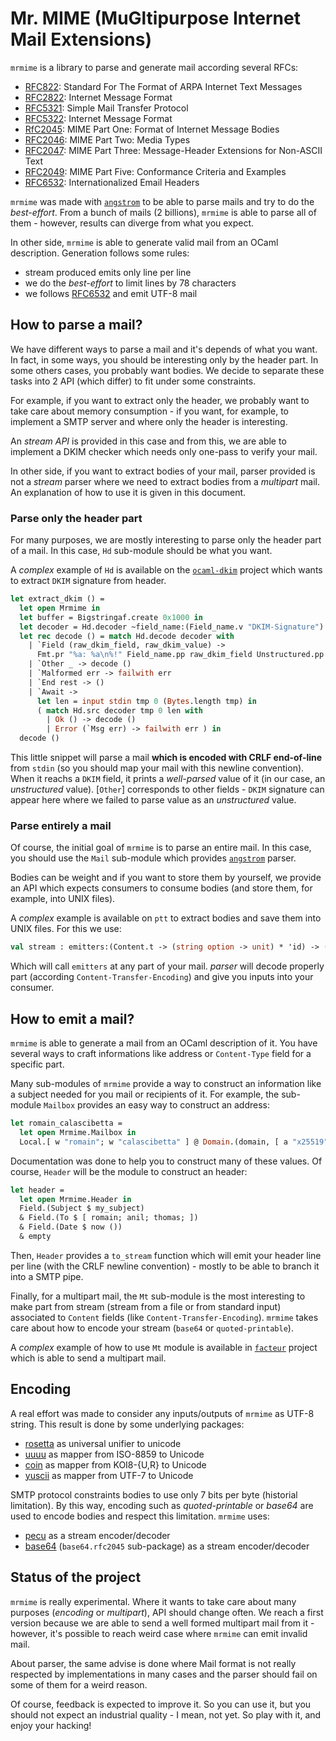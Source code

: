# Mr. MIME (MuGltipurpose Internet Mail Extensions)

`mrmime` is a library to parse and generate mail according several RFCs:
- [RFC822][rfc822]: Standard For The Format of ARPA Internet Text Messages
- [RFC2822][rfc2822]: Internet Message Format
- [RFC5321][rfc5321]: Simple Mail Transfer Protocol
- [RFC5322][rfc5322]: Internet Message Format
- [RfC2045][rfc2045]: MIME Part One: Format of Internet Message Bodies
- [RFC2046][rfc2046]: MIME Part Two: Media Types
- [RFC2047][rfc2047]: MIME Part Three: Message-Header Extensions for Non-ASCII Text
- [RFC2049][rfc2049]: MIME Part Five: Conformance Criteria and Examples
- [RFC6532][rfc6532]: Internationalized Email Headers

`mrmime` was made with [`angstrom`][angstrom] to be able to parse mails and try
to do the _best-effort_. From a bunch of mails (2 billions), `mrmime` is able to
parse all of them - however, results can diverge from what you expect.

In other side, `mrmime` is able to generate valid mail from an OCaml description.
Generation follows some rules:
- stream produced emits only line per line
- we do the _best-effort_ to limit lines by 78 characters
- we follows [RFC6532][rfc6532] and emit UTF-8 mail

## How to parse a mail?

We have different ways to parse a mail and it's depends of what you want. In
fact, in some ways, you should be interesting only by the header part. In some
others cases, you probably want bodies. We decide to separate these tasks into 2
API (which differ) to fit under some constraints.

For example, if you want to extract only the header, we probably want to take
care about memory consumption - if you want, for example, to implement a SMTP
server and where only the header is interesting.

An _stream API_ is provided in this case and from this, we are able to implement
a DKIM checker which needs only one-pass to verify your mail.

In other side, if you want to extract bodies of your mail, parser provided is
not a _stream_ parser where we need to extract bodies from a _multipart_ mail.
An explanation of how to use it is given in this document.

### Parse only the header part

For many purposes, we are mostly interesting to parse only the header part of a
mail. In this case, `Hd` sub-module should be what you want.

A _complex_ example of `Hd` is available on the [`ocaml-dkim`][ocaml-dkim]
project which wants to extract `DKIM` signature from header.

```ocaml
let extract_dkim () =
  let open Mrmime in
  let buffer = Bigstringaf.create 0x1000 in
  let decoder = Hd.decoder ~field_name:(Field_name.v "DKIM-Signature") Hd.Value.Unstructured buffer in
  let rec decode () = match Hd.decode decoder with
    | `Field (raw_dkim_field, raw_dkim_value) ->
      Fmt.pr "%a: %a\n%!" Field_name.pp raw_dkim_field Unstructured.pp raw_dkim_value
    | `Other _ -> decode ()
    | `Malformed err -> failwith err
    | `End rest -> ()
    | `Await ->
      let len = input stdin tmp 0 (Bytes.length tmp) in
      ( match Hd.src decoder tmp 0 len with
        | Ok () -> decode ()
        | Error (`Msg err) -> failwith err ) in
  decode ()
```

This little snippet will parse a mail **which is encoded with CRLF end-of-line**
from `stdin` (so you should map your mail with this newline convention). When it
reachs a `DKIM` field, it prints a _well-parsed_ value of it (in our case, an
_unstructured_ value). [`Other`] corresponds to other fields - `DKIM` signature
can appear here where we failed to parse value as an _unstructured_ value.

### Parse entirely a mail

Of course, the initial goal of `mrmime` is to parse an entire mail. In this
case, you should use the `Mail` sub-module which provides [`angstrom`][angstrom]
parser.

Bodies can be weight and if you want to store them by yourself, we provide an
API which expects consumers to consume bodies (and store them, for example, into
UNIX files).

A _complex_ example is available on `ptt` to extract bodies and save them into
UNIX files. For this we use:

```ocaml
val stream : emitters:(Content.t -> (string option -> unit) * 'id) -> (Header.t * 'id stream) Angstrom.t
```

Which will call `emitters` at any part of your mail. _parser_ will decode
properly part (according `Content-Transfer-Encoding`) and give you inputs into
your consumer.

## How to emit a mail?

`mrmime` is able to generate a mail from an OCaml description of it. You have
several ways to craft informations like address or `Content-Type` field for a
specific part.

Many sub-modules of `mrmime` provide a way to construct an information like a
subject needed for you mail or recipients of it. For example, the sub-module
`Mailbox` provides an easy way to construct an address:

```ocaml
let romain_calascibetta =
  let open Mrmime.Mailbox in
  Local.[ w "romain"; w "calascibetta" ] @ Domain.(domain, [ a "x25519"; a "net" ])
```

Documentation was done to help you to construct many of these values. Of course,
`Header` will be the module to construct an header:

```ocaml
let header =
  let open Mrmime.Header in
  Field.(Subject $ my_subject)
  & Field.(To $ [ romain; anil; thomas; ])
  & Field.(Date $ now ())
  & empty
```

Then, `Header` provides a `to_stream` function which will emit your header line
per line (with the CRLF newline convention) - mostly to be able to branch it
into a SMTP pipe.

Finally, for a multipart mail, the `Mt` sub-module is the most interesting to
make part from stream (stream from a file or from standard input) associated to
`Content` fields (like `Content-Transfer-Encoding`). `mrmime` takes care about
how to encode your stream (`base64` or `quoted-printable`).

A _complex_ example of how to use `Mt` module is available in
[`facteur`][facteur] project which is able to send a multipart mail.

## Encoding

A real effort was made to consider any inputs/outputs of `mrmime` as UTF-8
string. This result is done by some underlying packages:
- [rosetta][rosetta] as universal unifier to unicode
- [uuuu][uuuu] as mapper from ISO-8859 to Unicode
- [coin][coin] as mapper from KOI8-{U,R} to Unicode
- [yuscii][yuscii] as mapper from UTF-7 to Unicode

SMTP protocol constraints bodies to use only 7 bits per byte (historial
limitation). By this way, encoding such as _quoted-printable_ or _base64_ are
used to encode bodies and respect this limitation. `mrmime` uses:
- [pecu][pecu] as a stream encoder/decoder
- [base64][base64] (`base64.rfc2045` sub-package) as a stream encoder/decoder

## Status of the project

`mrmime` is really experimental. Where it wants to take care about many purposes
(_encoding_ or _multipart_), API should change often. We reach a first version
because we are able to send a well formed multipart mail from it - however, it's
possible to reach weird case where `mrmime` can emit invalid mail.

About parser, the same advise is done where Mail format is not really respected
by implementations in many cases and the parser should fail on some of them for
a weird reason.

Of course, feedback is expected to improve it. So you can use it, but you should
not expect an industrial quality - I mean, not yet. So play with it, and enjoy
your hacking!

[rfc822]: https://tools.ietf.org/html/rfc822 
[rfc2822]: https://tools.ietf.org/html/rfc2822 
[rfc5321]: https://tools.ietf.org/html/rfc5321
[rfc5322]: https://tools.ietf.org/html/rfc5322 
[rfc2045]: https://tools.ietf.org/html/rfc2045
[rfc2046]: https://tools.ietf.org/html/rfc2046
[rfc2047]: https://tools.ietf.org/html/rfc2047
[rfc2049]: https://tools.ietf.org/html/rfc2049
[rfc6532]: https://tools.ietf.org/html/rfc6532
[ocaml-dkim]: https://github.com/dinosaure/ocaml-dkim.git
[ptt]: https://github.com/dinosaure/ptt.git
[facteur]: https://github.com/dinosaure/facteur.git
[angstrom]: https://github.com/inhabitedtype/angstrom.git
[rosetta]: https://github.com/mirage/rosetta.git
[uuuu]: https://github.com/mirage/uuuu.git
[coin]: https://github.com/mirage/coin.git
[yuscii]: https://github.com/mirage/yuscii.git
[pecu]: https://github.com/mirage/pecu.git
[base64]: https://github.com/mirage/ocaml-base64.git
